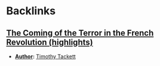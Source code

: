 
# Backlinks
## [The Coming of the Terror in the French Revolution (highlights)](<The Coming of the Terror in the French Revolution (highlights).md>)
- **[Author](<Author.md>):** [Timothy Tackett](<Timothy Tackett.md>)

